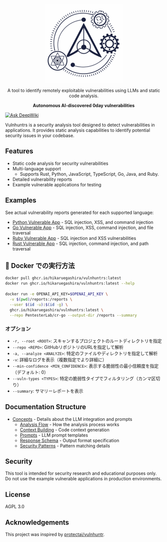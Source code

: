<div align="center">

  <img width="250" src="./logo.png" alt="Vulnhuntrs Logo">

A tool to identify remotely exploitable vulnerabilities using LLMs and static code analysis.

**Autonomous AI-discovered 0day vulnerabilities**

</div>

[![Ask DeepWiki](https://deepwiki.com/badge.svg)](https://deepwiki.com/HikaruEgashira/vulnhuntrs)

Vulnhuntrs is a security analysis tool designed to detect vulnerabilities in applications. It provides static analysis capabilities to identify potential security issues in your codebase.


## Features

- Static code analysis for security vulnerabilities
- Multi-language support
  - Supports Rust, Python, JavaScript, TypeScript, Go, Java, and Ruby.
- Detailed vulnerability reports
- Example vulnerable applications for testing

## Examples

See actual vulnerability reports generated for each supported language:

- [Python Vulnerable App](docs/reports/python-vulnerable-app.md) - SQL injection, XSS, and command injection
- [Go Vulnerable App](docs/reports/go-vulnerable-app.md) - SQL injection, XSS, command injection, and file traversal  
- [Ruby Vulnerable App](docs/reports/ruby-vulnerable-app.md) - SQL injection and XSS vulnerabilities
- [Rust Vulnerable App](docs/reports/rust-vulnerable-app.md) - SQL injection, command injection, and path traversal

## 🐳 Docker での実行方法

```bash
docker pull ghcr.io/hikaruegashira/vulnhuntrs:latest
docker run ghcr.io/hikaruegashira/vulnhuntrs:latest --help

docker run -e OPENAI_API_KEY=$OPENAI_API_KEY \
  -v $(pwd)/reports:/reports \
  --user $(id -u):$(id -g) \
  ghcr.io/hikaruegashira/vulnhuntrs:latest \
  --repo PentesterLab/cr-go --output-dir /reports --summary
```


### オプション

- `-r, --root <ROOT>`: スキャンするプロジェクトのルートディレクトリを指定
- `--repo <REPO>`: GitHubリポジトリのURLを指定して解析
- `-a, --analyze <ANALYZE>`: 特定のファイルやディレクトリを指定して解析
- `-v`: 詳細なログを表示（複数指定でより詳細に）
- `--min-confidence <MIN_CONFIDENCE>`: 表示する脆弱性の最小信頼度を指定（デフォルト: 0）
- `--vuln-types <TYPES>`: 特定の脆弱性タイプでフィルタリング（カンマ区切り）
- `--summary`: サマリーレポートを表示

## Documentation Structure

- [Concepts](docs/concepts/) - Details about the LLM integration and prompts
  - [Analysis Flow](docs/concepts/analysis_flow.md) - How the analysis process works
  - [Context Building](docs/concepts/context.md) - Code context generation
  - [Prompts](docs/concepts/prompts.md) - LLM prompt templates
  - [Response Schema](docs/concepts/response_schema.md) - Output format specification
  - [Security Patterns](docs/concepts/security_patterns.md) - Pattern matching details

## Security

This tool is intended for security research and educational purposes only. Do not use the example vulnerable applications in production environments.

## License

AGPL 3.0

## Acknowledgements

This project was inspired by [protectai/vulnhuntr](https://github.com/protectai/vulnhuntr).
